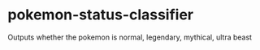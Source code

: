 # pokemon-status-classifier
Outputs whether the pokemon is normal, legendary, mythical, ultra beast
